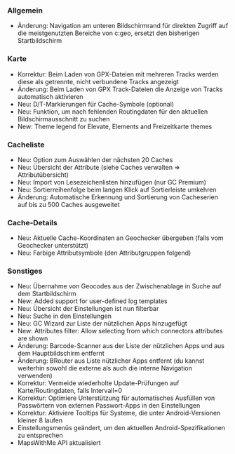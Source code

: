 ### Allgemein
- Änderung: Navigation am unteren Bildschirmrand für direkten Zugriff auf die meistgenutzten Bereiche von c:geo, ersetzt den bisherigen Startbildschirm

### Karte
- Korrektur: Beim Laden von GPX-Dateien mit mehreren Tracks werden diese als getrennte, nicht verbundene Tracks angezeigt
- Änderung: Beim Laden von GPX Track-Dateien die Anzeige von Tracks automatisch aktivieren
- Neu: D/T-Markierungen für Cache-Symbole (optional)
- Neu: Funktion, um nach fehlenden Routingdaten für den aktuellen Bildschirmausschnitt zu suchen
- New: Theme legend for Elevate, Elements and Freizeitkarte themes

### Cacheliste
- Neu: Option zum Auswählen der nächsten 20 Caches
- Neu: Übersicht der Attribute (siehe Caches verwalten => Attributübersicht)
- Neu: Import von Lesezeichenlisten hinzufügen (nur GC Premium)
- Neu: Sortierreihenfolge beim langen Klick auf Sortierleiste umkehren
- Änderung: Automatische Erkennung und Sortierung von Cacheserien auf bis zu 500 Caches ausgeweitet

### Cache-Details
- Neu: Aktuelle Cache-Koordinaten an Geochecker übergeben (falls vom Geochecker unterstützt)
- Neu: Farbige Attributsymbole (den Attributgruppen folgend)

### Sonstiges
- Neu: Übernahme von Geocodes aus der Zwischenablage in Suche auf dem Startbildschirm
- New: Added support for user-defined log templates
- Neu: Übersicht der Einstellungen ist nun filterbar
- Neu: Suche in den Einstellungen
- Neu: GC Wizard zur Liste der nützlichen Apps hinzugefügt
- New: Attributes filter: Allow selecting from which connectors attributes are shown
- Änderung: Barcode-Scanner aus der Liste der nützlichen Apps und aus dem Hauptbildschirm entfernt
- Änderung: BRouter aus Liste nützlicher Apps entfernt (du kannst weiterhin sowohl die externe als auch die interne Navigation verwenden)
- Korrektur: Vermeide wiederholte Update-Prüfungen auf Karte/Routingdaten, falls Intervall=0
- Korrektur: Optimiere Unterstützung für automatisches Ausfüllen von Passwörtern von externen Passwort-Apps in den Einstellungen
- Korrektur: Aktiviere Tooltips für Systeme, die unter Android-Versionen kleiner 8 laufen
- Einstellungsmenüs geändert, um den aktuellen Android-Spezifikationen zu entsprechen
- MapsWithMe API aktualisiert
